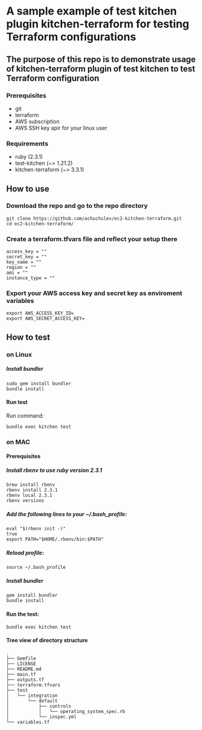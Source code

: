 # A sample example of test kitchen plugin kitchen-terraform for testing Terraform configurations

## The purpose of this repo is to demonstrate usage of kitchen-terraform plugin of test kitchen to test Terraform configuration

### Prerequisites

* git
* terraform
* AWS subscription
* AWS SSH key apir for your linux user

### Requirements

* ruby  (2.3.1)
* test-kitchen (~> 1.21.2)
* kitchen-terraform (~> 3.3.1)

## How to use

### Download the repo and go to the repo directory

```
git clone https://github.com/achuchulev/ec2-kitchen-terraform.git
cd ec2-kitchen-terraform/
```

### Create a terraform.tfvars file and reflect your setup there

```
access_key = ""
secret_key = ""
key_name = ""
region = ""
ami = ""
instance_type = ""
```

### Export your AWS access key and secret key as enviroment variables

```
export AWS_ACCESS_KEY_ID=
export AWS_SECRET_ACCESS_KEY=
```

## How to test

### on Linux

##### Install bundler

```
sudo gem install bundler
bundle install
```

#### Run test

Run command: 

```
bundle exec kitchen test
```

### on MAC

#### Prerequisites

##### Install rbenv to use ruby version 2.3.1

```
brew install rbenv
rbenv install 2.3.1
rbenv local 2.3.1
rbenv versions
```

##### Add the following lines to your ~/.bash_profile:

```
eval "$(rbenv init -)"
true
export PATH="$HOME/.rbenv/bin:$PATH"
```

##### Reload profile: 

`source ~/.bash_profile`

##### Install bundler

```
gem install bundler
bundle install
```

#### Run the test: 

`bundle exec kitchen test`

#### Tree view of directory structure

```
.
├── Gemfile
├── LICENSE
├── README.md
├── main.tf
├── outputs.tf
├── terraform.tfvars
├── test
│   └── integration
│       └── default
│           ├── controls
│           │   └── operating_system_spec.rb
│           └── inspec.yml
└── variables.tf
```
